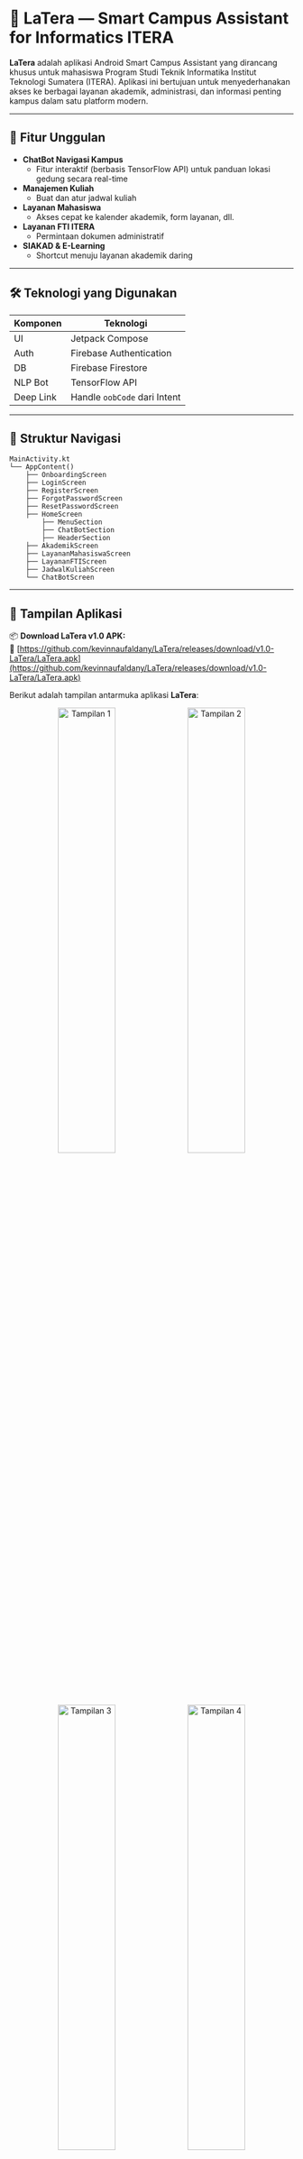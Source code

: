 # 📱 LaTera — Smart Campus Assistant for Informatics ITERA

**LaTera** adalah aplikasi Android Smart Campus Assistant yang dirancang khusus untuk mahasiswa Program Studi Teknik Informatika Institut Teknologi Sumatera (ITERA). Aplikasi ini bertujuan untuk menyederhanakan akses ke berbagai layanan akademik, administrasi, dan informasi penting kampus dalam satu platform modern.

---

## 🚀 Fitur Unggulan

- **ChatBot Navigasi Kampus**
  - Fitur interaktif (berbasis TensorFlow API) untuk panduan lokasi gedung secara real-time
- **Manajemen Kuliah**
  - Buat dan atur jadwal kuliah
- **Layanan Mahasiswa**
  - Akses cepat ke kalender akademik, form layanan, dll.
- **Layanan FTI ITERA**
  - Permintaan dokumen administratif
- **SIAKAD & E-Learning**
  - Shortcut menuju layanan akademik daring

---

## 🛠️ Teknologi yang Digunakan

| Komponen | Teknologi             |
|----------|------------------------|
| UI       | Jetpack Compose        |
| Auth     | Firebase Authentication |
| DB       | Firebase Firestore     |
| NLP Bot  | TensorFlow API         |
| Deep Link| Handle `oobCode` dari Intent |

---

## 📂 Struktur Navigasi

```text
MainActivity.kt
└── AppContent()
    ├── OnboardingScreen
    ├── LoginScreen
    ├── RegisterScreen
    ├── ForgotPasswordScreen
    ├── ResetPasswordScreen
    ├── HomeScreen
        ├── MenuSection
        ├── ChatBotSection
        ├── HeaderSection
    ├── AkademikScreen
    ├── LayananMahasiswaScreen
    ├── LayananFTIScreen
    ├── JadwalKuliahScreen
    └── ChatBotScreen
```

---

## 📸 Tampilan Aplikasi

📦 **Download LaTera v1.0 APK:**  
🔗 [https://github.com/kevinnaufaldany/LaTera/releases/download/v1.0-LaTera/LaTera.apk](https://github.com/kevinnaufaldany/LaTera/releases/download/v1.0-LaTera/LaTera.apk)

Berikut adalah tampilan antarmuka aplikasi **LaTera**:

<p align="center">
  <img src="https://github.com/user-attachments/assets/058634f6-e6a6-4c2c-9843-919f0bbef032" width="45%" alt="Tampilan 1" />
  <img src="https://github.com/user-attachments/assets/1ff393df-d834-4013-9c76-6032bc5c8615" width="45%" alt="Tampilan 2" />
</p>

<p align="center">
  <img src="https://github.com/user-attachments/assets/2a16f8c3-8310-4ebd-8c3e-6ffb5f76c202" width="45%" alt="Tampilan 3" />
  <img src="https://github.com/user-attachments/assets/52bdc2b0-5bf3-45ec-9847-40de837a501a" width="45%" alt="Tampilan 4" />
</p>

<p align="center">
  <img src="https://github.com/user-attachments/assets/c897ea41-51bb-4b5f-9fe1-ae8d72bb9321" width="45%" alt="Tampilan 5" />
  <img src="https://github.com/user-attachments/assets/a477b548-f77d-4eb4-a90e-600360783471" width="45%" alt="Tampilan 6" />
</p>

<p align="center">
  <img src="https://github.com/user-attachments/assets/5d5693bb-0bcb-4fe6-b01d-6807171364bf" width="45%" alt="Tampilan 7" />
</p>

**Keterangan:**

- Gambar 1–2: Tampilan beranda dan menu layanan mahasiswa.
- Gambar 3–4: ChatBot dan fitur layanan FTI.
- Gambar 5–6: Menu akademik (SIAKAD & E-Learning).
- Gambar 7: Formulir pembuatan jadwal kuliah.

---

## 📜 Lisensi
Proyek ini merupakan bagian dari Tugas Besar Pengembangan Aplikasi Mobile di ITERA dan tersedia untuk keperluan edukasi.

---

## 👨‍💻 Developer Team (Kelompok 11)

*   Elma Nurul Fatika (122140069)  
*   Kevin Naufal Dany (122140222)  
*   Khoirul Rijal Wicaksono (122140234)  

---
